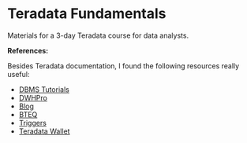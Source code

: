 # Teradata Fundamentals

Materials for a 3-day Teradata course for data analysts.

**References:**

Besides Teradata documentation, I found the following resources really useful:

- [DBMS Tutorials](https://dbmstutorials.com/teradata)
- [DWHPro](https://www.dwhpro.com/)
- [Blog](http://www.nazmulhuda.info/teradata)
- [BTEQ](https://avinash333.com/bteq/)
- [Triggers](http://teradatafaqs.blogspot.com/p/tutorial.html)
- [Teradata Wallet](https://downloads.teradata.com/tools/articles/introducing-teradata-wallet)